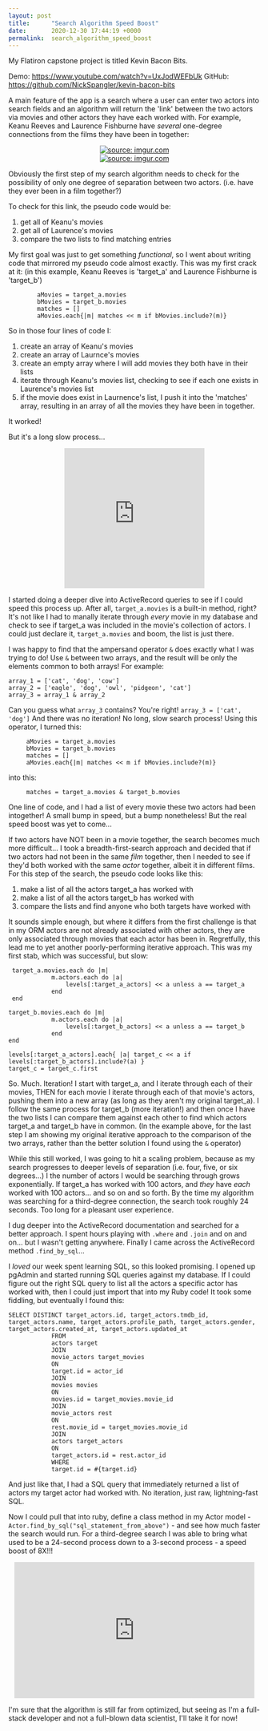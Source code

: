 ```yaml
---
layout: post
title:      "Search Algorithm Speed Boost"
date:       2020-12-30 17:44:19 +0000
permalink:  search_algorithm_speed_boost
---
```



My Flatiron capstone project is titled Kevin Bacon Bits. 

Demo: https://www.youtube.com/watch?v=UxJodWEFbUk
GitHub: https://github.com/NickSpangler/kevin-bacon-bits

A main feature of the app is a search where a user can enter two actors into search fields and an algorithm will return the 'link' between the two actors via movies and other actors they have each worked with. For example, Keanu Reeves and Laurence Fishburne have *several* one-degree connections from the films they have been in together:

<center>
<a href="https://imgur.com/kgZObgN"><img src="https://i.imgur.com/kgZObgNm.png" title="source: imgur.com" /></a>
<br>
<a href="https://imgur.com/Jgg99MB"><img src="https://i.imgur.com/Jgg99MBm.png" title="source: imgur.com" /></a>
</center>

Obviously the first step of my search algorithm needs to check for the possibility of only one degree of separation between two actors. (i.e.  have they ever been in a film together?)

To check for this link, the pseudo code would be:
1. get all of Keanu's movies
2. get all of Laurence's movies
3. compare the two lists to find matching entries

My first goal was just to get something *functional*, so I went about writing code that mirrored my pseudo code almost exactly. This was my first crack at it:
(in this example, Keanu Reeves is 'target_a' and Laurence Fishburne is 'target_b')
```
        aMovies = target_a.movies
        bMovies = target_b.movies
        matches = []
        aMovies.each{|m| matches << m if bMovies.include?(m)}
```

So in those four lines of code I:
1. create an array of Keanu's movies
2. create an array of Laurnce's movies
3. create an empty array where I will add movies they both have in their lists
4. iterate through Keanu's movies list, checking to see if each one exists in Laurence's movies list
5. if the movie does exist in Laurnence's list, I push it into the 'matches' array, resulting in an array of all the movies they have been in together.

It worked! 

But it's a long slow process... 
<center>
<iframe src="https://giphy.com/embed/3o7buhiXgPU8GmQp4A" width="280" height="280" frameBorder="0" class="giphy-embed" allowFullScreen></iframe><p><a href="https://giphy.com/gifs/art-3d-3o7buhiXgPU8GmQp4A"></a></p>
</center>

I started doing a deeper dive into ActiveRecord queries to see if I could speed this process up. After all, `target_a.movies` is a built-in method, right? It's not like I had to manally iterate through *every* movie in my database and check to see if target_a was included in the movie's collection of actors. I could just declare it, `target_a.movies` and boom, the list is just there.

I was happy to find that the ampersand operator `&` does exactly what I was trying to do! Use `&` between two arrays, and the result will be only the elements common to both arrays! For example:

```
array_1 = ['cat', 'dog', 'cow']
array_2 = ['eagle', 'dog', 'owl', 'pidgeon', 'cat']
array_3 = array_1 & array_2
```

Can you guess what `array_3` contains? You're right! `array_3 = ['cat', 'dog']` And there was no iteration! No long, slow search process! Using this operator, I turned this:

```
     aMovies = target_a.movies
     bMovies = target_b.movies
     matches = []
     aMovies.each{|m| matches << m if bMovies.include?(m)}
```

into this:

```
     matches = target_a.movies & target_b.movies
```

One line of code, and I had a list of every movie these two actors had been intogether! A small bump in speed, but a bump nonetheless! But the real speed boost was yet to come...

If two actors have NOT been in a movie together, the search becomes much more difficult... I took a breadth-first-search approach and decided that if two actors had not been in the same *film* together, then I needed to see if they'd both worked with the same *actor* together, albeit it in different films. For this step of the search, the pseudo code looks like this:

1. make a list of all the actors target_a has worked with
2. make a list of all the actors target_b has worked with
3. compare the lists and find anyone who both targets have worked with

It sounds simple enough, but where it differs from the first challenge is that in my ORM actors are not already associated with other actors, they are only associated through movies that each actor has been in. Regretfully, this lead me to yet another poorly-performing iterative approach. This was my first stab, which was successful, but slow:

```
 target_a.movies.each do |m|
            m.actors.each do |a|
                levels[:target_a_actors] << a unless a == target_a
            end
 end
				
target_b.movies.each do |m|
            m.actors.each do |a|
                levels[:target_b_actors] << a unless a == target_b
            end
end
				
levels[:target_a_actors].each{ |a| target_c << a if levels[:target_b_actors].include?(a) }
target_c = target_c.first
```

So. Much. Iteration! 
I start with target_a, and I iterate through each of their movies, THEN for each movie I iterate through each of that movie's actors, pushing them into a new array (as long as they aren't my original target_a). I follow the same process for target_b (more iteration!) and then once I have the two lists I can compare them against each other to find which actors target_a and target_b have in common. (In the example above, for the last step I am showing my original iterative approach to the comparison of the two arrays, rather than the better solution I found using the `&` operator)

While this still worked, I was going to hit a scaling problem, because as my search progresses to deeper levels of separation (i.e. four, five, or six degrees...) I the number of actors I would be searching through grows exponentially. If target_a has worked with 100 actors, and *they* have *each* worked with 100 actors... and so on and so forth. By the time my algorithm was searching for a third-degree connection, the search took roughly 24 seconds. Too long for a pleasant user experience.

I dug deeper into the ActiveRecord documentation and searched for a better approach. I spent hours playing with `.where` and `.join` and on and on... but I wasn't getting anywhere. Finally I came across the ActiveRecord method `.find_by_sql`... 

I *loved* our week spent learning SQL, so this looked promising. I opened up pgAdmin and started running SQL queries against my database. If I could figure out the right SQL query to list all the actors a specific actor has worked with, then I could just import that into my Ruby code! It took some fiddling, but eventually I found this:

```
SELECT DISTINCT target_actors.id, target_actors.tmdb_id, target_actors.name, target_actors.profile_path, target_actors.gender, target_actors.created_at, target_actors.updated_at
            FROM
            actors target
            JOIN
            movie_actors target_movies
            ON
            target.id = actor_id
            JOIN
            movies movies
            ON
            movies.id = target_movies.movie_id
            JOIN
            movie_actors rest
            ON
            rest.movie_id = target_movies.movie_id
            JOIN
            actors target_actors
            ON
            target_actors.id = rest.actor_id
            WHERE
            target.id = #{target.id}
```

And just like that, I had a SQL query that immediately returned a list of actors my target actor had worked with. No iteration, just raw, lightning-fast SQL. 

Now I could pull that into ruby, define a class method in my Actor model - `Actor.find_by_sql("sql_statement_from_above")` - and see how much faster the search would run. For a third-degree search I was able to bring what used to be a 24-second process down to a 3-second process - a speed boost of 8X!!!

<center>
<iframe src="https://giphy.com/embed/J3Ao5L98X8oms" width="480" height="272" frameBorder="0" class="giphy-embed" allowFullScreen></iframe><p><a href="https://giphy.com/gifs/badass-snail-J3Ao5L98X8oms"></a></p>
</center>

I'm sure that the algorithm is still far from optimized, but seeing as I'm a full-stack developer and not a full-blown data scientist, I'll take it for now!
